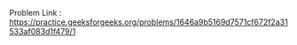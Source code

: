 Problem Link : https://practice.geeksforgeeks.org/problems/1646a9b5169d7571cf672f2a31533af083d1f479/1